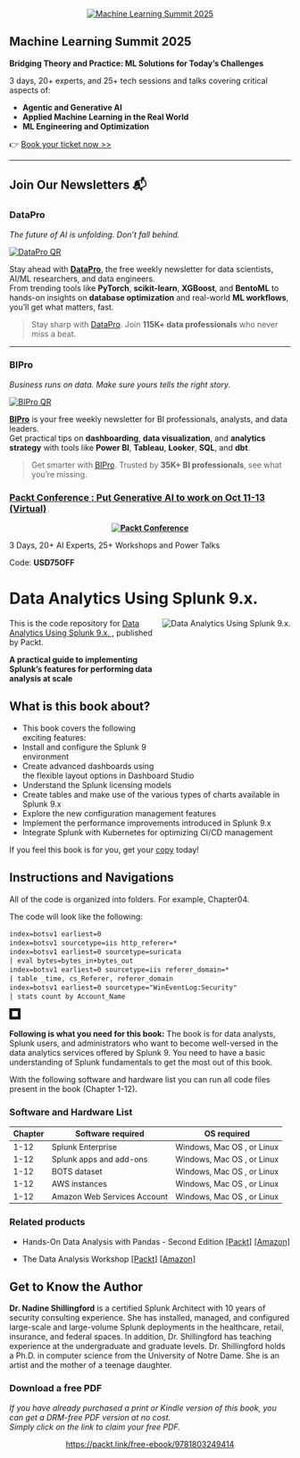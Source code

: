<p align="center"><a href="https://packt.link/mlsumgh"><img src="https://static.packt-cdn.com/assets/images/ML Summit Banner v3 1200x627.png" alt="Machine Learning Summit 2025"/></a></p>

## Machine Learning Summit 2025
**Bridging Theory and Practice: ML Solutions for Today’s Challenges**

3 days, 20+ experts, and 25+ tech sessions and talks covering critical aspects of:
- **Agentic and Generative AI**
- **Applied Machine Learning in the Real World**
- **ML Engineering and Optimization**

👉 [Book your ticket now >>](https://packt.link/mlsumgh)

---

## Join Our Newsletters 📬

### DataPro  
*The future of AI is unfolding. Don’t fall behind.*

<p><a href="https://landing.packtpub.com/subscribe-datapronewsletter/?link_from_packtlink=yes"><img src="https://static.packt-cdn.com/assets/images/DataPro NL QR Code.png" alt="DataPro QR" width="150"/></a></p>

Stay ahead with [**DataPro**](https://landing.packtpub.com/subscribe-datapronewsletter/?link_from_packtlink=yes), the free weekly newsletter for data scientists, AI/ML researchers, and data engineers.  
From trending tools like **PyTorch**, **scikit-learn**, **XGBoost**, and **BentoML** to hands-on insights on **database optimization** and real-world **ML workflows**, you’ll get what matters, fast.

> Stay sharp with [DataPro](https://landing.packtpub.com/subscribe-datapronewsletter/?link_from_packtlink=yes). Join **115K+ data professionals** who never miss a beat.

---

### BIPro  
*Business runs on data. Make sure yours tells the right story.*

<p><a href="https://landing.packtpub.com/subscribe-bipro-newsletter/?link_from_packtlink=yes"><img src="https://static.packt-cdn.com/assets/images/BIPro NL QR Code.png" alt="BIPro QR" width="150"/></a></p>

[**BIPro**](https://landing.packtpub.com/subscribe-bipro-newsletter/?link_from_packtlink=yes) is your free weekly newsletter for BI professionals, analysts, and data leaders.  
Get practical tips on **dashboarding**, **data visualization**, and **analytics strategy** with tools like **Power BI**, **Tableau**, **Looker**, **SQL**, and **dbt**.

> Get smarter with [BIPro](https://landing.packtpub.com/subscribe-bipro-newsletter/?link_from_packtlink=yes). Trusted by **35K+ BI professionals**, see what you’re missing.


### [Packt Conference : Put Generative AI to work on Oct 11-13 (Virtual)](https://packt.link/JGIEY)

<b><p align='center'>[![Packt Conference](https://hub.packtpub.com/wp-content/uploads/2023/08/put-generative-ai-to-work-packt.png)](https://packt.link/JGIEY)</p></b> 
3 Days, 20+ AI Experts, 25+ Workshops and Power Talks 

Code: <b>USD75OFF</b>

# Data Analytics Using Splunk 9.x. 

<a href="https://www.amazon.com/dp/1803249412"><img src="https://m.media-amazon.com/images/I/41QHUNhfiKL._SX404_BO1,204,203,200_.jpg" alt="Data Analytics Using Splunk 9.x. " height="256px" align="right"></a>

This is the code repository for [Data Analytics Using Splunk 9.x. ](https://www.amazon.com/dp/1803249412), published by Packt.

**A practical guide to implementing Splunk’s features for performing data analysis at scale**

## What is this book about?

* This book covers the following exciting features:
* Install and configure the Splunk 9 environment
* Create advanced dashboards using the flexible layout options in Dashboard Studio
* Understand the Splunk licensing models
* Create tables and make use of the various types of charts available in Splunk 9.x
* Explore the new configuration management features
* Implement the performance improvements introduced in Splunk 9.x
* Integrate Splunk with Kubernetes for optimizing CI/CD management

If you feel this book is for you, get your [copy](https://www.amazon.com/dp/1803249412) today!

## Instructions and Navigations

All of the code is organized into folders. For example, Chapter04.

 

The code will look like the following:

```
index=botsv1 earliest=0
index=botsv1 sourcetype=iis http_referer=*
index=botsv1 earliest=0 sourcetype=suricata
| eval bytes=bytes_in+bytes_out
index=botsv1 earliest=0 sourcetype=iis referer_domain=*
| table _time, cs_Referer, referer_domain
index=botsv1 earliest=0 sourcetype="WinEventLog:Security"
| stats count by Account_Name
```

<a href="https://www.packtpub.com/?utm_source=github&utm_medium=banner&utm_campaign=GitHubBanner"><img src="https://raw.githubusercontent.com/PacktPublishing/GitHub/master/GitHub.png" 
alt="https://www.packtpub.com/" border="5" /></a>


**Following is what you need for this book:**
The book is for data analysts, Splunk users, and administrators who want to become well-versed in the data analytics services offered by Splunk 9. You need to have a basic understanding of Splunk fundamentals to get the most out of this book.

With the following software and hardware list you can run all code files present in the book (Chapter 1-12).

### Software and Hardware List
| Chapter | Software required | OS required |
| -------- | ------------------------------------ | ----------------------------------- |
| 1-12 | Splunk Enterprise | Windows, Mac OS , or Linux  |
| 1-12 | Splunk apps and add-ons | Windows, Mac OS , or Linux  |
| 1-12 | BOTS dataset | Windows, Mac OS , or Linux  |
| 1-12 | AWS instances | Windows, Mac OS , or Linux  |
| 1-12 | Amazon Web Services Account | Windows, Mac OS , or Linux  |


### Related products
* Hands-On Data Analysis with Pandas - Second Edition [[Packt]](https://www.packtpub.com/product/hands-on-data-analysis-with-pandas-second-edition/9781800563452?utm_source=github&utm_medium=repository&utm_campaign=9781800563452) [[Amazon]](https://www.amazon.com/dp/1800563450)

* The Data Analysis Workshop [[Packt]](https://www.packtpub.com/product/the-data-analysis-workshop/9781839211386?utm_source=github&utm_medium=repository&utm_campaign=9781839211386) [[Amazon]](https://www.amazon.com/dp/1839211385)

## Get to Know the Author
**Dr. Nadine Shillingford**
is a certified Splunk Architect with 10 years of security consulting experience. She has installed, managed, and configured large-scale and large-volume Splunk deployments in the healthcare, retail, insurance, and federal spaces. In addition, Dr. Shillingford has teaching experience at the undergraduate and graduate levels. Dr. Shillingford holds a Ph.D. in computer science from the University of Notre Dame. She is an artist and the mother of a teenage daughter.





### Download a free PDF

 <i>If you have already purchased a print or Kindle version of this book, you can get a DRM-free PDF version at no cost.<br>Simply click on the link to claim your free PDF.</i>
<p align="center"> <a href="https://packt.link/free-ebook/9781803249414">https://packt.link/free-ebook/9781803249414 </a> </p>